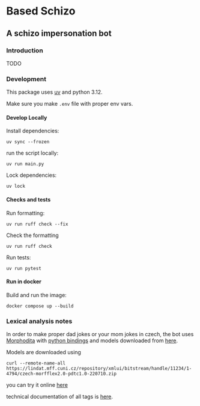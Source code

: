 # Based Schizo
## A schizo impersonation bot

### Introduction
TODO

### Development

This package uses [uv](https://docs.astral.sh/uv/) and python 3.12.

Make sure you make `.env` file with proper env vars.

#### Develop Locally

Install dependencies:
```shell
uv sync --frozen
```

run the script locally:
```shell
uv run main.py
```

Lock dependencies:
```shell
uv lock
```

#### Checks and tests

Run formatting:
```shell
uv run ruff check --fix
```

Check the formatting
```shell
uv run ruff check
```

Run tests:
```shell
uv run pytest
```

#### Run in docker

Build and run the image:
```shell
docker compose up --build
```

### Lexical analysis notes

In order to make proper dad jokes or your mom jokes in czech, 
the bot uses [Morphodita](https://ufal.mff.cuni.cz/morphodita/api-reference#python_bindings)
with [python bindings](https://pypi.org/project/ufal.morphodita/) and models downloaded from [here](https://lindat.mff.cuni.cz/repository/xmlui/handle/11234/1-4794).

Models are downloaded using

```shell
curl --remote-name-all https://lindat.mff.cuni.cz/repository/xmlui/bitstream/handle/11234/1-4794/czech-morfflex2.0-pdtc1.0-220710.zip
```

you can try it online [here](https://lindat.mff.cuni.cz/services/morphodita/)

technical documentation of all tags is [here](https://ufal.mff.cuni.cz/techrep/tr64.pdf).

